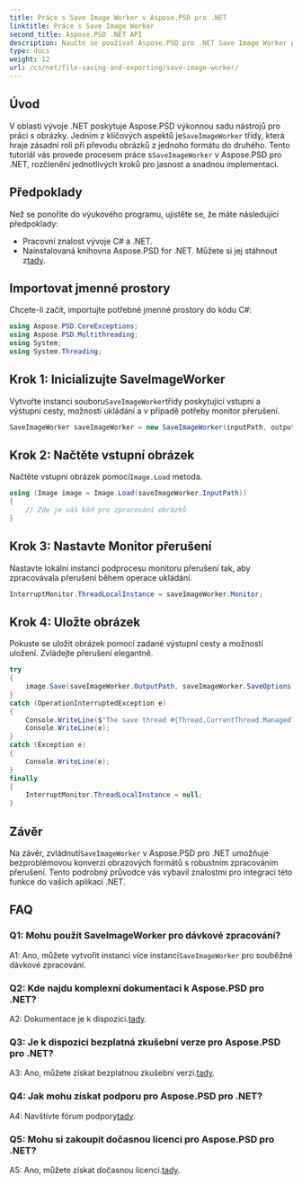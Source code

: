 ```yaml
---
title: Práce s Save Image Worker v Aspose.PSD pro .NET
linktitle: Práce s Save Image Worker
second_title: Aspose.PSD .NET API
description: Naučte se používat Aspose.PSD pro .NET Save Image Worker pro bezproblémový převod obrazových formátů se zpracováním přerušení.
type: docs
weight: 12
url: /cs/net/file-saving-and-exporting/save-image-worker/
---
```

## Úvod

 V oblasti vývoje .NET poskytuje Aspose.PSD výkonnou sadu nástrojů pro práci s obrázky. Jedním z klíčových aspektů je`SaveImageWorker` třídy, která hraje zásadní roli při převodu obrázků z jednoho formátu do druhého. Tento tutoriál vás provede procesem práce s`SaveImageWorker` v Aspose.PSD pro .NET, rozčlenění jednotlivých kroků pro jasnost a snadnou implementaci.

## Předpoklady

Než se ponoříte do výukového programu, ujistěte se, že máte následující předpoklady:

- Pracovní znalost vývoje C# a .NET.
-  Nainstalovaná knihovna Aspose.PSD for .NET. Můžete si jej stáhnout z[tady](https://releases.aspose.com/psd/net/).

## Importovat jmenné prostory

Chcete-li začít, importujte potřebné jmenné prostory do kódu C#:

```csharp
using Aspose.PSD.CoreExceptions;
using Aspose.PSD.Multithreading;
using System;
using System.Threading;
```

## Krok 1: Inicializujte SaveImageWorker

 Vytvořte instanci souboru`SaveImageWorker`třídy poskytující vstupní a výstupní cesty, možnosti ukládání a v případě potřeby monitor přerušení.

```csharp
SaveImageWorker saveImageWorker = new SaveImageWorker(inputPath, outputPath, saveOptions, monitor);
```

## Krok 2: Načtěte vstupní obrázek

 Načtěte vstupní obrázek pomocí`Image.Load` metoda.

```csharp
using (Image image = Image.Load(saveImageWorker.InputPath))
{
    // Zde je váš kód pro zpracování obrázků
}
```

## Krok 3: Nastavte Monitor přerušení

Nastavte lokální instanci podprocesu monitoru přerušení tak, aby zpracovávala přerušení během operace ukládání.

```csharp
InterruptMonitor.ThreadLocalInstance = saveImageWorker.Monitor;
```

## Krok 4: Uložte obrázek

Pokuste se uložit obrázek pomocí zadané výstupní cesty a možností uložení. Zvládejte přerušení elegantně.

```csharp
try
{
    image.Save(saveImageWorker.OutputPath, saveImageWorker.SaveOptions);
}
catch (OperationInterruptedException e)
{
    Console.WriteLine($"The save thread #{Thread.CurrentThread.ManagedThreadId} finishes at {DateTime.Now}");
    Console.WriteLine(e);
}
catch (Exception e)
{
    Console.WriteLine(e);
}
finally
{
    InterruptMonitor.ThreadLocalInstance = null;
}
```

## Závěr

 Na závěr, zvládnutí`SaveImageWorker` v Aspose.PSD pro .NET umožňuje bezproblémovou konverzi obrazových formátů s robustním zpracováním přerušení. Tento podrobný průvodce vás vybavil znalostmi pro integraci této funkce do vašich aplikací .NET.

## FAQ

### Q1: Mohu použít SaveImageWorker pro dávkové zpracování?

 A1: Ano, můžete vytvořit instanci více instancí`SaveImageWorker` pro souběžné dávkové zpracování.

### Q2: Kde najdu komplexní dokumentaci k Aspose.PSD pro .NET?

A2: Dokumentace je k dispozici.[tady](https://reference.aspose.com/psd/net/).

### Q3: Je k dispozici bezplatná zkušební verze pro Aspose.PSD pro .NET?

 A3: Ano, můžete získat bezplatnou zkušební verzi.[tady](https://releases.aspose.com/).

### Q4: Jak mohu získat podporu pro Aspose.PSD pro .NET?

 A4: Navštivte fórum podpory[tady](https://forum.aspose.com/c/psd/34).

### Q5: Mohu si zakoupit dočasnou licenci pro Aspose.PSD pro .NET?

 A5: Ano, můžete získat dočasnou licenci.[tady](https://purchase.aspose.com/temporary-license/).